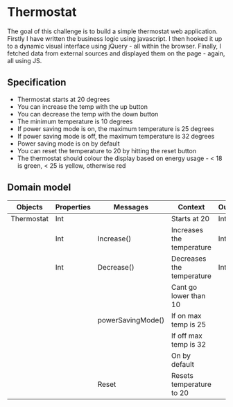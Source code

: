 # Thermostat

The goal of this challenge is to build a simple thermostat web application. Firstly I have written the business logic using javascript. I then hooked it up to a dynamic visual interface using jQuery - all within the browser. Finally, I fetched data from external sources and displayed them on the page - again, all using JS.

## Specification

- Thermostat starts at 20 degrees
- You can increase the temp with the up button
- You can decrease the temp with the down button
- The minimum temperature is 10 degrees
- If power saving mode is on, the maximum temperature is 25 degrees
- If power saving mode is off, the maximum temperature is 32 degrees
- Power saving mode is on by default
- You can reset the temperature to 20 by hitting  the reset button
- The thermostat should colour the display based on energy usage - < 18 is green, < 25 is yellow, otherwise red

## Domain model

| Objects | Properties | Messages | Context | Output|
| ----- | ----- | ------ | ----- |------ |
| Thermostat | Int | | Starts at 20 | Int |
|  | Int | Increase() |  Increases the temperature | Int |
|  | Int | Decrease() |  Decreases the temperature | Int |
|  | | | Cant go lower than 10 | |
|  | | powerSavingMode() | If on max temp is 25| |
|  | | | If off max temp is 32 | |
|  | | | On by default | |
|  | | Reset |  Resets temperature to 20 | |